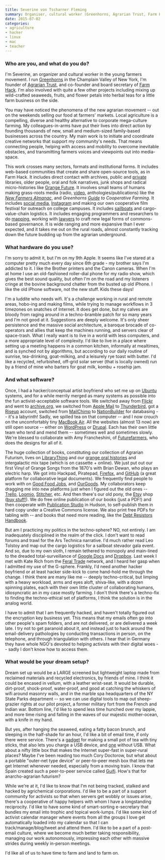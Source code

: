 ```yaml
---
title: Severine von Tscharner Fleming
summary: Organiser, cultural worker (Greenhorns, Agrarian Trust, Farm Hack)
date: 2015-07-02
categories:
- agriculture
- hacker
- linux
- mac
- teacher
---
```


### Who are you, and what do you do?

I'm Severine, an organizer and cultural worker in the young farmers movement. I run [Greenhorns](http://www.thegreenhorns.net/ "A non-profit promoting young farmers.") in the Champlain Valley of New York, I'm founder of [Agrarian Trust](http://agrariantrust.org/ "A sustainable agriculture trust."), and co-founder and board secretary of [Farm Hack](http://farmhack.org/app/ "A community of farm hackers."). I'm also involved with quite a few other projects including mixing up wild-crafted seaweeds, fruits, and flower petals into herbal teas for a little farm business on the side.

You may have noticed the phenomena of the new agrarian movement -- out on the weekends selling our food at farmers' markets. Local agriculture is a compelling, diverse and healthy alternative to corporate mega-culture farming. My colleagues-in-arms have put their lives into direct action by founding thousands of new, small and medium-sized family-based businesses across the country. My main work is to initiate and coordinate creative networks that support my community's needs. That means connecting people, helping with access and mobility to overcome inevitable obstacles, and transmitting farmers voices and viewpoints out into media-space.

This work crosses many sectors, formats and institutional forms. It includes web-based communities that create and share open-source tools, as in Farm Hack. It includes direct contact with archives, public and [private](http://www.prelingerlibrary.org/home/about/ "A research library in San Francisco.") libraries, older people, oral and folk narratives, junk shops and radical micro-histories like [Grange Future](http://grangefuture.org/ "A non-profit agriculture organisation."). It involves small teams of humans making grass-roots media (radio, [video](http://ourland.tv/ "A film series about food and farms."), anthologies/publications) like the [*New Farmers Almanac*](http://www.thegreenhorns.net/category/media/almanac/ "An almanac for new farmers."), and *Greenhorns [Guide](http://www.thegreenhorns.net/category/resources/guidebooks/ "Guidebooks for farming.") to Cooperative Farming*. It includes [social media](https://thegreenhorns.wordpress.com/ "The Greenhorns weblog."), [Instagram](https://instagram.com/thegreenhorns/ "The Greenhorns Instagram account.") and making our own cooperative film festival for outreach on college campuses. It includes [sailboats](http://www.thegreenhorns.net/mainesailfreight/ "The Greenhorns sailboat system.") and cargo-value-chain logistics. It includes engaging programmers and researchers to do [mapping](http://www.serveyourcountryfood.net "A map service for farmer.s"), working with [lawyers](http://www.theselc.org/ "A law center for economic empowerment.") to craft new legal forms of commons-based governance. It is wide ranging and more expansive than I ever expected, and it takes me out on the rural roads, almost constantly tracking down the future budding up from the agrarian underground.

### What hardware do you use?

I'm sorry to admit it, but I'm on my 9th Apple. It seems like I've stared at a computer pretty much every day since 6th grade - my brother says I'm addicted to it. I like the Brother printers and the Canon cameras. When I'm at home I use an old-fashioned roller-dial phone for my radio show, which gives the best sound quality, but often I'm on the road and my listeners cringe at the bovine background chatter from the busted up old iPhone. I like the old iPhone software, not the new stuff. Kids these days!

I'm a luddite who needs wifi. It's a challenge working in rural and remote areas, hobo-ing and making films, while trying to manage workflows in 3 timezones on snatches of Internet. It does get done, but my calves are bloody from raging around in a techno-bramble patch for so many years and I'm not good at it. Suggestions are deeply welcome. It's only sheer persistence and the massive social architecture, a baroque brocade of co-operators and allies that keep the machines running, and servers clear of space-trash. What I really want is to live in a world with less computers, and a more appropriate level of complexity. I'd like to live in a place where setting up a meeting happens in a common kitchen, informally at mealtimes, and is synched not by algorithms, but according to our daily routine of sunrise, tea-drinking, goat-milking, and a leisurely rye toast with butter. I'd like a recycled, refurbished, off-grid solar server (that is locally owned) run by a friend of mine who barters for goat milk, kombu + rosehip jam.

### And what software?

Once, I had a hacker/conceptual artist boyfriend who set me up on [Ubuntu][] systems, and for a while merrily merged as many systems as possible into the fun activist-acceptable software tools. We switched away from [Flickr][] and went to [archive.org][internet-archive], we switched from [Apple Mail][mail] to [Thunderbird][], got a [Riseup][] account, switched from [MailChimp][] to [NationBuilder][] for databasing -- it's a labyrinth! Sadly, we spilled tea on that computer -- and I now crouch on the uncomfortably tiny [MacBook Air][macbook-air]. All the websites (almost 13 now) are still open source -- either on [WordPress][] or [Drupal][]. Each has their own little team who tend and mend them -- sometimes well and sometimes slowly. We're blessed to collaborate with Amy Francheshini, of [Futurefarmers](http://www.futurefarmers.com/ "A design agency."), who does the designs for all of it.

The huge collection of books, constituting our collection of Agrarian Futurism, lives on [LibraryThing][] and our [grange oral histories](http://grangefuture.org/oral-histories/ "A collection of Grange recordings.") and intergalactic mix tape (which is on cassette + online). We just put out our first Vinyl of Grange Songs from the 1870's with Brian Dewan, who plays an electric harp. We got into Hackpad, Piratepad, [Firefox][], and [GitHub][] (a great platform for collaborative legal documents). We frequently find people to work with on [Good Food Jobs](http://www.goodfoodjobs.com/ "A food-based job search engine."), and [OurGoods][]. My collaborators keep dragging me into new platforms just when I figured out the old ones -- [Trello][], [Loomio][], [Stitcher][], etc. And then there's our old pony, the [Etsy][] shop ([buy stuff!](https://www.etsy.com/shop/greenhorns "The Greenhorns Etsy store.")). We do free online publication of our books (just a PDF!) and then cooperate with [Publication Studio](http://www.publicationstudio.biz/ "A book publisher.") in Hudson, to self-publish them in hard copy under a Creative Commons license. We also print free PDFs for tabling with -- and books that need more reading, like the [Debt Resistors Handbook](http://strikedebt.org/The-Debt-Resistors-Operations-Manual.pdf "A PDF book about fighting the debt system.").

But am I practicing my politics in the techno-sphere? NO, not entirely. I am inadequately disciplined in the realm of the click. I don't want to read forums and trawl for the Ars Technica narrative. I'd much rather read Leo Tolstoy and map out the cargo logistics for a sailboat stevador gala event. And so, due to my own sloth, I remain tethered to monopoly and main-lined to the dreaded total-surveillance of [Google Docs][google-docs] and [Dropbox][]. Last week I met with Kate Rich from the [Feral Trade](http://www.feraltrade.org/ "A social-networks-based goods trading system.") network, and I heard her gasp when I admitted my use of the G-sphere. Frankly, I'd need another hacker boyfriend or at least hacker side-kick to come hand-hold me through the change. I think there are many like me -- deeply techno-critical, but limping with a heavy workload, arms and eyes aloft, shiva-like, with a dozen spinning plates, each with their own little cluster of collaborating humans, idiosyncratic an in my case mostly farming. I don't think there's a techno-fix to finding the techno-ethical set of platforms, I think the solution is in the analog world.

I have to admit that I am frequently hacked, and haven't totally figured out the encryption key business yet. This means that my emails often go into other people's spam folders, and are not delivered, or are delivered a week late. I try not to get paranoid about it, and instead just to hack around the email-delivery pathologies by conducting transactions in person, on the telephone, and through triangulation with others. I hear that in Germany they have whole NGO's devoted to helping activists with their digital woes -- sadly I don't know how to access them.

### What would be your dream setup?

Dream set up would be a LARGE screened but lightweight laptop made from reclaimed materials and recycled electronics, by friends of mine. I think it could be encased in vellum, with a leather wrist-seat. It would be durable, dirt-proof, shock-proof, water-proof, and good at catching the whiskers of wifi around masonry walls, and in the marble spa headquarters of the NY State Parks department -- so we can use digital tools to map out sheep-grazier rights at our pilot project, a former military fort from the French and Indian war. Bottom line, I'd like to spend less time hunched over my lappie, and more time rising and falling in the waves of our majestic mother-ocean, with a knife in my hand.

But yes, after hanging the seaweed, eating a fatty bacon brunch, and sleeping in the half-shade for an hour, I'd like a bit of email time, if only there were service. There's a [gadget][campstove] for making a small pot of tea with tiny sticks, that also lets you charge a USB device, and [one][kelly-kettle] without USB. What about a nifty little box that makes the Internet super-fast in super-rural places? Maybe I've been reading too much Cory Doctorow, but what about a portable "outer-net type device" or peer-to-peer mesh box that lets me get Internet whenever needed, especially from a moving train. I know that Spain created such a peer-to-peer service called [Guifi][]. How's that for anarcho-agrarian futurism?

While we're at it, I'd like to know that I'm not being tracked, stalked and hacked by agrichemical corporations. I'd like to be a part of a support community for activists so that when servers get wobbly or issues arise, there's a cooperative of happy helpers with whom I have a longstanding reciprocity. I'd like to have some kind of smart-sorting e-secretary that bundles my email into trophic and topical work-lumps. I'd like some kind of activist calendar manager where events from all the groups I love get automatically loaded into my calendar so that I can track/manage/blog/tweet and attend them. I'd like to be a part of a post-email culture, where we become much better taking responsibility, managing our work autonomously, impressing each other with massive strides during weekly in-person meetings.

I'd like all of us to have time to farm and land to farm on.

[campstove]: http://web.archive.org/web/20160215174925/http://www.biolitestove.com:80/products/biolite-campstove "A wood-burning stove that generates electricity."
[dropbox]: https://www.dropbox.com/ "Online syncing and storage."
[drupal]: https://www.drupal.org/ "An open-source content management system."
[etsy]: https://www.etsy.com/ "A doily deployment system."
[firefox]: https://www.mozilla.org/en-US/firefox/new/ "A cross-platform open-source web browser."
[flickr]: https://www.flickr.com/ "A photo sharing website."
[github]: https://github.com/ "A Git code repository service."
[google-docs]: https://en.wikipedia.org/wiki/Google_Docs "A web-based office suite."
[guifi]: https://en.wikipedia.org/wiki/Guifi.net "An open wireless networking service in Spain."
[internet-archive]: https://archive.org/ "A non-profit Internet library."
[kelly-kettle]: https://www.kellykettle.com/ "A wood-powered kettle."
[librarything]: https://www.librarything.com/ "A site for keeping track of your books."
[loomio]: https://www.loomio.org/ "A collaborative decision-making service."
[macbook-air]: https://www.apple.com/macbook-air/ "A very thin laptop."
[mail]: https://en.wikipedia.org/wiki/Mail_(application) "The default Mac OS X mail client."
[mailchimp]: https://mailchimp.com/ "A templated mailing list system."
[nationbuilder]: https://nationbuilder.com/ "A hosted community service."
[ourgoods]: https://ourgoods.org/ "A creative barter network service."
[riseup]: https://help.riseup.net/ "A collection of online communication services."
[stitcher]: https://www.stitcher.com/ "An on-demand radio service."
[thunderbird]: https://www.mozilla.org/en-US/thunderbird/ "An open-source cross-platform mail client."
[trello]: https://trello.com/ "A project management service."
[ubuntu]: https://www.ubuntu.com/ "A Unix distribution."
[wordpress]: https://wordpress.com/ "Weblog publishing software."

